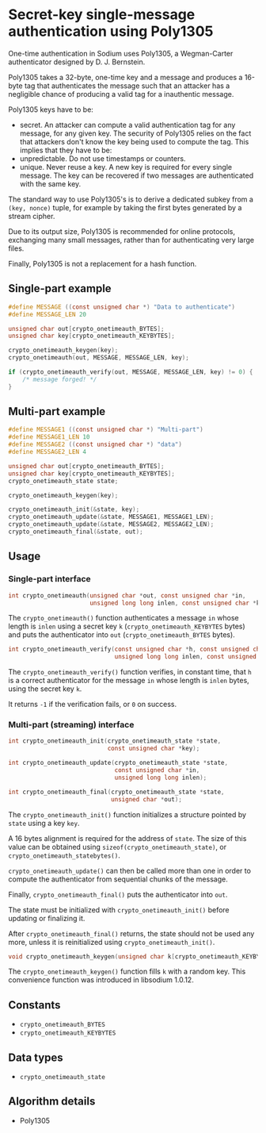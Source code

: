 # Secret-key single-message authentication using Poly1305

One-time authentication in Sodium uses Poly1305, a Wegman-Carter authenticator
designed by D. J. Bernstein.

Poly1305 takes a 32-byte, one-time key and a message and produces a 16-byte tag
that authenticates the message such that an attacker has a negligible chance of
producing a valid tag for a inauthentic message.

Poly1305 keys have to be:

* secret. An attacker can compute a valid authentication tag for any message,
  for any given key. The security of Poly1305 relies on the fact that attackers
  don't know the key being used to compute the tag. This implies that they have
  to be:
* unpredictable. Do not use timestamps or counters.
* unique. Never reuse a key. A new key is required for every single message. The
  key can be recovered if two messages are authenticated with the same key.

The standard way to use Poly1305's is to derive a dedicated subkey from a `(key, nonce)` tuple, for example by taking the first bytes generated by a stream
cipher.

Due to its output size, Poly1305 is recommended for online protocols, exchanging
many small messages, rather than for authenticating very large files.

Finally, Poly1305 is not a replacement for a hash function.

## Single-part example

```c
#define MESSAGE ((const unsigned char *) "Data to authenticate")
#define MESSAGE_LEN 20

unsigned char out[crypto_onetimeauth_BYTES];
unsigned char key[crypto_onetimeauth_KEYBYTES];

crypto_onetimeauth_keygen(key);
crypto_onetimeauth(out, MESSAGE, MESSAGE_LEN, key);

if (crypto_onetimeauth_verify(out, MESSAGE, MESSAGE_LEN, key) != 0) {
    /* message forged! */
}
```

## Multi-part example

```c
#define MESSAGE1 ((const unsigned char *) "Multi-part")
#define MESSAGE1_LEN 10
#define MESSAGE2 ((const unsigned char *) "data")
#define MESSAGE2_LEN 4

unsigned char out[crypto_onetimeauth_BYTES];
unsigned char key[crypto_onetimeauth_KEYBYTES];
crypto_onetimeauth_state state;

crypto_onetimeauth_keygen(key);

crypto_onetimeauth_init(&state, key);
crypto_onetimeauth_update(&state, MESSAGE1, MESSAGE1_LEN);
crypto_onetimeauth_update(&state, MESSAGE2, MESSAGE2_LEN);
crypto_onetimeauth_final(&state, out);
```

## Usage

### Single-part interface

```c
int crypto_onetimeauth(unsigned char *out, const unsigned char *in,
                       unsigned long long inlen, const unsigned char *k);
```

The `crypto_onetimeauth()` function authenticates a message `in` whose length is
`inlen` using a secret key `k` (`crypto_onetimeauth_KEYBYTES` bytes) and puts
the authenticator into `out` (`crypto_onetimeauth_BYTES` bytes).

```c
int crypto_onetimeauth_verify(const unsigned char *h, const unsigned char *in,
                              unsigned long long inlen, const unsigned char *k);
```

The `crypto_onetimeauth_verify()` function verifies, in constant time, that `h`
is a correct authenticator for the message `in` whose length is `inlen` bytes,
using the secret key `k`.

It returns `-1` if the verification fails, or `0` on success.

### Multi-part (streaming) interface

```c
int crypto_onetimeauth_init(crypto_onetimeauth_state *state,
                            const unsigned char *key);
```

```c
int crypto_onetimeauth_update(crypto_onetimeauth_state *state,
                              const unsigned char *in,
                              unsigned long long inlen);
```

```c
int crypto_onetimeauth_final(crypto_onetimeauth_state *state,
                             unsigned char *out);
```

The `crypto_onetimeauth_init()` function initializes a structure pointed by
`state` using a key `key`.

A 16 bytes alignment is required for the address of `state`. The size of this
value can be obtained using `sizeof(crypto_onetimeauth_state)`, or
`crypto_onetimeauth_statebytes()`.

`crypto_onetimeauth_update()` can then be called more than one in order to
compute the authenticator from sequential chunks of the message.

Finally, `crypto_onetimeauth_final()` puts the authenticator into `out`.

The state must be initialized with `crypto_onetimeauth_init()` before updating
or finalizing it.

After `crypto_onetimeauth_final()` returns, the state should not be used any
more, unless it is reinitialized using `crypto_onetimeauth_init()`.

```c
void crypto_onetimeauth_keygen(unsigned char k[crypto_onetimeauth_KEYBYTES]);
```

The `crypto_onetimeauth_keygen()` function fills `k` with a random key. This
convenience function was introduced in libsodium 1.0.12.

## Constants

* `crypto_onetimeauth_BYTES`
* `crypto_onetimeauth_KEYBYTES`

## Data types

* `crypto_onetimeauth_state`

## Algorithm details

* Poly1305
